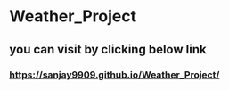 # Weather_Project

## you can visit by clicking below link
### https://sanjay9909.github.io/Weather_Project/
